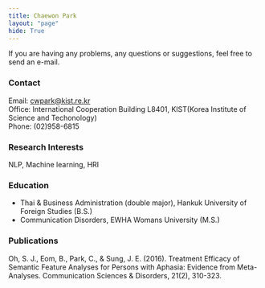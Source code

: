 ```yaml
---
title: Chaewon Park
layout: "page"
hide: True
---
```


If you are having any problems, any questions or suggestions, feel free to send an e-mail.

### Contact

Email: cwpark@kist.re.kr <br>
Office: International Cooperation Building L8401, KIST(Korea Institute of Science and Techonology) <br>
Phone: (02)958-6815

### Research Interests

NLP, Machine learning, HRI


### Education

- Thai & Business Administration (double major), Hankuk University of Foreign Studies (B.S.)
- Communication Disorders, EWHA Womans University (M.S.)

### Publications
Oh, S. J., Eom, B., Park, C., & Sung, J. E. (2016). Treatment Efficacy of Semantic Feature Analyses for Persons with Aphasia: Evidence from Meta-Analyses. Communication Sciences & Disorders, 21(2), 310-323.
